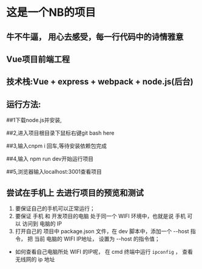 # 这是一个NB的项目

## 牛不牛逼， 用心去感受，每一行代码中的诗情雅意

## Vue项目前端工程

## 技术栈:Vue + express + webpack + node.js(后台)

## 运行方法:

##1下载node.js并安装,

##2,进入项目根目录下鼠标右键git bash here

##3,输入cnpm i 回车,等待安装依赖包完成

##4,输入 npm run dev开始运行项目

##5,浏览器输入localhost:3001查看项目

## 尝试在手机上 去进行项目的预览和测试
1. 要保证自己的手机可以正常运行；
2. 要保证 手机 和 开发项目的电脑 处于同一个 WIFI 环境中，也就是说 手机 可以 访问到 电脑的 IP
3. 打开自己的 项目中 package.json 文件，在 dev 脚本中，添加一个 --host 指令， 把 当前 电脑的 WIFI IP地址， 设置为 --host 的指令值；
 + 如何查看自己电脑所处 WIFI 的IP呢， 在 cmd 终端中运行 `ipconfig` ， 查看 无线网的 ip 地址
